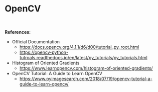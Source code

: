 # OpenCV

<br/>

<b>References:</b>
+ Official Documentation
  - https://docs.opencv.org/4.1.1/d6/d00/tutorial_py_root.html
  - https://opencv-python-tutroals.readthedocs.io/en/latest/py_tutorials/py_tutorials.html
+ Histogram of Oriented Gradients
  - https://www.learnopencv.com/histogram-of-oriented-gradients/
+ OpenCV Tutorial: A Guide to Learn OpenCV
  - https://www.pyimagesearch.com/2018/07/19/opencv-tutorial-a-guide-to-learn-opencv/
